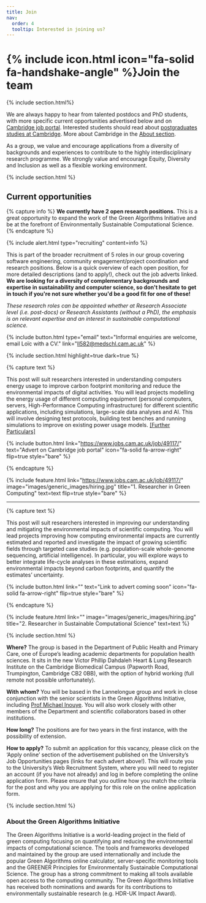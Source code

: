 ```yaml
---
title: Join
nav:
  order: 4
  tooltip: Interested in joining us?
---
```


# {% include icon.html icon="fa-solid fa-handshake-angle" %}Join the team

{% include section.html%}

We are always happy to hear from talented postdocs and PhD students, with more specific current opportunities advertised below and on [Cambridge job portal](https://www.jobs.cam.ac.uk). Interested students should read about [postgraduates studies at Cambridge](https://www.postgraduate.study.cam.ac.uk/). More about Cambridge in the [About section](/about/#about-cambridge).

As a group, we value and encourage applications from a diversity of backgrounds and experiences to contribute to the highly interdisciplinary research programme. We strongly value and encourage Equity, Diversity and Inclusion as well as a flexible working environment.

{% include section.html %}

## Current opportunities

{% capture info %}
  __We currently have 2 open research positions.__ This is a great opportunity to expand the work of the Green Algorithms Initiative and be at the forefront of Environmentally Sustainable Computational Science.
{% endcapture %}

{%
  include alert.html
  type="recruiting"
  content=info
%}

This is part of the broader recruitment of 5 roles in our group covering software engineering, community engagement/project coordination and research positions.
Below is a quick overview of each open position, for more detailed descriptions (and to apply!), check out the job adverts linked. __We are looking for a diversity of complementary backgrounds and expertise in sustainability and computer science, so don't hesitate to get in touch if you're not sure whether you'd be a good fit for one of these!__

_These research roles can be appointed whether at Research Associate level (i.e. post-docs) or Research Assistants (without a PhD), the emphasis is on relevant expertise and an interest in sustainable computational science._

{%
  include button.html
  type="email"
  text="Informal enquiries are welcome, email Loïc with a CV."
  link="ll582@medschl.cam.ac.uk"
%}

<!-- {% capture warning %}
  The first round of applications for these roles closed on 25/11/2024, but we may reopen applications for some of them soon.
{% endcapture %}

{%
  include alert.html
  type="warning"
  content=warning
%} -->

{% include section.html highlight=true dark=true %}

<!-- JOB 1 -->

{% capture text %}

This post will suit researchers interested in understanding computers energy usage to improve carbon footprint monitoring and reduce the environmental impacts of digital activities. You will lead projects modelling the energy usage of different computing equipment (personal computers, servers, High-Performance Computing infrastructure) for different scientific applications, including simulations, large-scale data analyses and AI. This will involve designing test protocols, building test benches and running simulations to improve on existing power usage models. [\[Further Particulars\]](https://www.jobs.cam.ac.uk/job/49117/file/Further_Particular_RH43993+V2.pdf)

{%
  include button.html
  link="https://www.jobs.cam.ac.uk/job/49117/"
  text="Advert on Cambridge job portal"
  icon="fa-solid fa-arrow-right"
  flip=true
  style="bare"
%}

{% endcapture %}

{%
  include feature.html
  link="https://www.jobs.cam.ac.uk/job/49117/"
  image="images/generic_images/hiring.jpg"
  title="1. Researcher in Green Computing"
  text=text
  flip=true
  style="bare"
%}

---

<!-- JOB 2 -->

{% capture text %}

This post will suit researchers interested in improving our understanding and mitigating the environmental impacts of scientific computing. You will lead projects improving how computing environmental impacts are currently estimated and reported and investigate the impact of growing scientific fields through targeted case studies (e.g. population-scale whole-genome sequencing, artificial intelligence). In particular, you will explore ways to better integrate life-cycle analyses in these estimations, expand environmental impacts beyond carbon footprints, and quantify the estimates’ uncertainty.

{%
  include button.html
  link=""
  text="Link to advert coming soon"
  icon="fa-solid fa-arrow-right"
  flip=true
  style="bare"
%}

{% endcapture %}

{%
  include feature.html
  link=""
  image="images/generic_images/hiring.jpg"
  title="2. Researcher in Sustainable Computational Science"
  text=text
%}


{% include section.html %}

__Where?__ The group is based in the Department of Public Health and Primary Care, one of Europe’s leading academic departments for population health sciences. It sits in the new Victor Phillip Dahdaleh Heart & Lung Research Institute on the Cambridge Biomedical Campus (Papworth Road, Trumpington, Cambridge CB2 0BB), with the option of hybrid working (full remote not possible unfortunately).

__With whom?__ You will be based in the Lannelongue group and work in close conjunction with the senior scientists in the Green Algorithms Initiative, including [Prof Michael Inouye](https://www.inouyelab.org/home/people). You will also work closely with other members of the Department and scientific collaborators based in other institutions.

__How long?__ The positions are for two years in the first instance, with the possibility of extension.

__How to apply?__ To submit an application for this vacancy, please click on the ‘Apply online’ section of the advertisement published on the University’s Job Opportunities pages (links for each advert above!). This will route you to the University’s Web Recruitment System, where you will need to register an account (if you have not already) and log in before completing the online application form.
Please ensure that you outline how you match the criteria for the post and why you are applying for this role on the online application form.

<!-- ##### Research in Sustainable Research practices (computational science)

__[[advert](https://www.jobs.cam.ac.uk/job/49119/)] [[further particulars](https://www.jobs.cam.ac.uk/job/49119/file/Further+Particulars+%28RH43995%29.pdf)]__

This post will suit researchers interested in understanding how computational scientists can be incentivised to conduct research more sustainably. You will contribute to the design, rollout and data analysis of an international multi-centre trial studying the effectiveness of carbon reporting tools in reducing the environmental impacts of research computing. This will involve designing and refining study methodology, ensuring proper ethics approval is obtained, coordinating with the different centres for data collection, and analysing and interpreting the resulting data.
More info and how to apply [here](https://www.jobs.cam.ac.uk/job/49119/). -->

{% include section.html %}

### About the Green Algorithms Initiative
The Green Algorithms Initiative is a world-leading project in the field of green computing focusing on quantifying and reducing the environmental impacts of computational science. The tools and frameworks developed and maintained by the group are used internationally and include the popular Green Algorithms online calculator, server-specific monitoring tools and the GREENER Principles for Environmentally Sustainable Computational Science. The group has a strong commitment to making all tools available open access to the computing community. The Green Algorithms Initiative has received both nominations and awards for its contributions to environmentally sustainable research (e.g. HDR-UK Impact Award).
